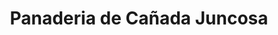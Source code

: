 ---
title: "Panaderia de Cañada Juncosa"
url: /canada-juncosa/panaderia-de-canada-juncosa/
shop: panadería
---